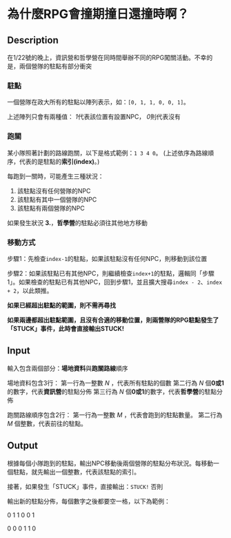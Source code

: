# 為什麼RPG會撞期撞日還撞時啊？
## Description

在1/22號的晚上，資訊營和哲學營在同時間舉辦不同的RPG闖關活動。不幸的是，兩個營隊的駐點有部分衝突

### 駐點
一個營隊在政大所有的駐點以陣列表示，如：`[0, 1, 1, 0, 0, 1]`。

上述陣列只會有兩種值：
*1*代表該位置有設置NPC，
*0*則代表沒有

### 跑關
某小隊照著計劃的路線跑關，以下是格式範例：`1 3 4 0`。
(上述依序為路線順序，代表的是駐點的**索引(index)**。)

每跑到一關時，可能產生三種狀況：

1. 該駐點沒有任何營隊的NPC
2. 該駐點有其中一個營隊的NPC
3. 該駐點有兩個營隊的NPC

如果發生狀況 **3.**，**哲學營**的駐點必須往其他地方移動


### 移動方式

步驟1：先檢查`index-1`的駐點，如果該駐點沒有任何NPC，則移動到該位置

步驟2：如果該駐點已有其他NPC，則繼續檢查`index+1`的駐點，邏輯同「步驟1」。如果檢查的駐點已有其他NPC，回到步驟1，並且擴大搜尋`index - 2`、`index + 2`，以此類推。

**如果已經超出駐點的範圍，則不需再尋找**

**如果兩邊都超出駐點範圍，且沒有合適的移動位置，則兩營隊的RPG駐點發生了「STUCK」事件，此時會直接輸出STUCK!**

## Input

輸入包含兩個部分：**場地資料**與**跑關路線**順序

場地資料包含3行：
第一行為一整數 $N$ ，代表所有駐點的個數
第二行為 $N$ 個**0或1**的數字，代表**資訊營**的駐點分佈
第三行為 $N$ 個**0或1**的數字，代表**哲學營**的駐點分佈

跑關路線順序包含2行：
第一行為一整數 $M$ ，代表會跑到的駐點數量。
第二行為 $M$ 個整數，代表前往的駐點。

## Output

根據每個小隊跑到的駐點，輸出NPC移動後兩個營隊的駐點分布狀況。每移動一個駐點，就先輸出一個整數，代表該駐點的索引。


接著，如果發生「STUCK」事件，直接輸出：`STUCK!`
否則

輸出新的駐點分佈，每個數字之後都要空一格，以下為範例：

0 1 1 0 0 1

0 0 0 1 1 0 
